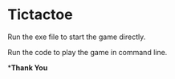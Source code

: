 # Tictactoe


Run the exe file to start the game directly.



Run the code to play the game in command line.



*********Thank You********
